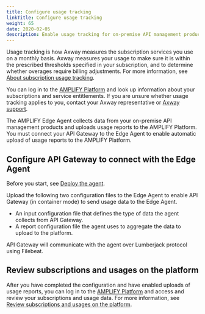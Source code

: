 ```yaml
---
title: Configure usage tracking
linkTitle: Configure usage tracking
weight: 65
date: 2020-02-05
description: Enable usage tracking for on-premise API management products purchased on a subscription basis.
---
```


Usage tracking is how Axway measures the subscription services you use on a monthly basis. Axway measures your usage to make sure it is within the prescribed thresholds specified in your subscription, and to determine whether overages require billing adjustments. For more information, see [About subscription usage tracking](https://docs.axway.com/bundle/subusage_en/page/about_subscription_usage_tracking.html).

You can log in to the [AMPLIFY Platform](https://platform.axway.com/) and look up information about your subscriptions and service entitlements. If you are unsure whether usage tracking applies to you, contact your Axway representative or [Axway support](https://support.axway.com/).

The AMPLIFY Edge Agent collects data from your on-premise API management products and uploads usage reports to the AMPLIFY Platform. You must connect your API Gateway to the Edge Agent to enable automatic upload of usage reports to the AMPLIFY Platform.

<!-- 
Ask the product team:
- what data is the input configuration file consuming from your product
- what aggregated data is the agent generating for the product
- can the user use these files as-is or must edit them
-->

## Configure API Gateway to connect with the Edge Agent

Before you start, see [Deploy the agent](https://docs.axway.com/bundle/subusage_en/page/deploy_the_agent.html).

Upload the following two configuration files to the Edge Agent to enable API Gateway (in container mode) to send usage data to the Edge Agent.

* An input configuration file that defines the type of data the agent collects from API Gateway.
* A report configuration file the agent uses to aggregate the data to upload to the platform.

API Gateway will communicate with the agent over Lumberjack protocol using Filebeat.

<!--
1. Go to [Axway support](https://support.axway.com/) and download the configuration files for API Gateway:

    * file 1: description
    * file 2: description

2. Extract the zip locally.
3. Upload the `<placeholder>.json` file from the package to the `<Edge_Agent_install_dir>/aggregator/usage_tracking/conf/agent/aggregation` directory.
4. Upload the `<placeholder>.json` file from the package to the `<Edge_Agent_install_dir>/conf/agent/report` directory.
5. Edit the `report configuration` file, and add the environment ID associated with your organization on the AMPLIFY Platform.
6. Restart the Edge Agent.
-->

<!-- is the the Lumberjack content in the generic doc is sufficient for your product? https://docs.axway.com/bundle/subusage_en/page/secure_the_connection_with_the_agent.html
-->

<!-- If your product uses QLT, You will have to get the specifics from your team about how to set up communication with the agent over QLT -->

## Review subscriptions and usages on the platform

After you have completed the configuration and have enabled uploads of usage reports, you can log in to the [AMPLIFY Platform](https://platform.axway.com/) and access and review your subscriptions and usage data. For more information, see [Review subscriptions and usages on the platform](https://docs.axway.com/bundle/subusage_en/page/review_subscriptions_and_usages_on_the_platform.html).
